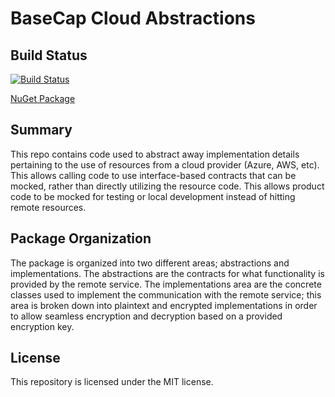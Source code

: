 # BaseCap Cloud Abstractions

## Build Status

[![Build Status](https://dev.azure.com/basecapanalytics/Cloud%20Abstrations/_apis/build/status/CI?branchName=master)](https://dev.azure.com/basecapanalytics/Cloud%20Abstrations/_build/latest?definitionId=47&branchName=master)

[NuGet Package](https://www.myget.org/feed/bca/package/nuget/BaseCap.CloudAbstractions)

## Summary

This repo contains code used to abstract away implementation details pertaining to the use of resources from a cloud provider (Azure, AWS, etc). This allows calling code to use interface-based contracts that can be mocked, rather than directly utilizing the resource code. This allows product code to be mocked for testing or local development instead of hitting remote resources.

## Package Organization

The package is organized into two different areas; abstractions and implementations. The abstractions are the contracts for what functionality is provided by the remote service. The implementations area are the concrete classes used to implement the communication with the remote service; this area is broken down into plaintext and encrypted implementations in order to allow seamless encryption and decryption based on a provided encryption key.

## License

This repository is licensed under the MIT license.
